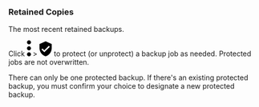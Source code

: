 ### Retained Copies

The most recent retained backups.

Click 
![more_vert_kebob-15px.svg](more_vert_kebob-15px.svg) > 
![verified_user_protected-15px.svg](verified_user_protected-15px.svg) to protect (or unprotect) a backup job as needed. Protected jobs are not overwritten.

There can only be one protected backup. If there's an existing protected backup, you must confirm your choice to designate a new protected backup.
